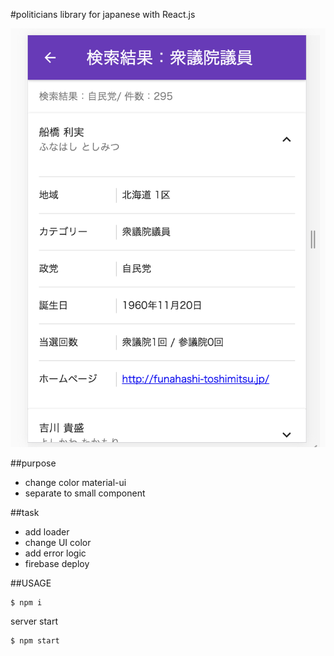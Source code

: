 #politicians library for japanese with React.js

<img src="https://github.com/takahiro-saeki/img-bank/blob/master/react-politicians-library/1.png"/>

##purpose
- change color material-ui
- separate to small component

##task
- add loader
- change UI color
- add error logic
- firebase deploy

##USAGE
```
$ npm i
```

server start
```
$ npm start
```
